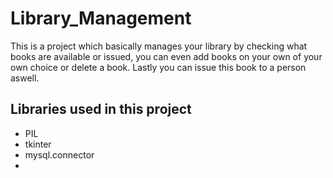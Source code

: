 # Library_Management
This is a project which basically manages your library by checking what books are available or issued, you can even add books on your own of your own choice or delete a book. Lastly you can issue this book to a person aswell.

## Libraries used in this project
- PIL
- tkinter
- mysql.connector
- 
